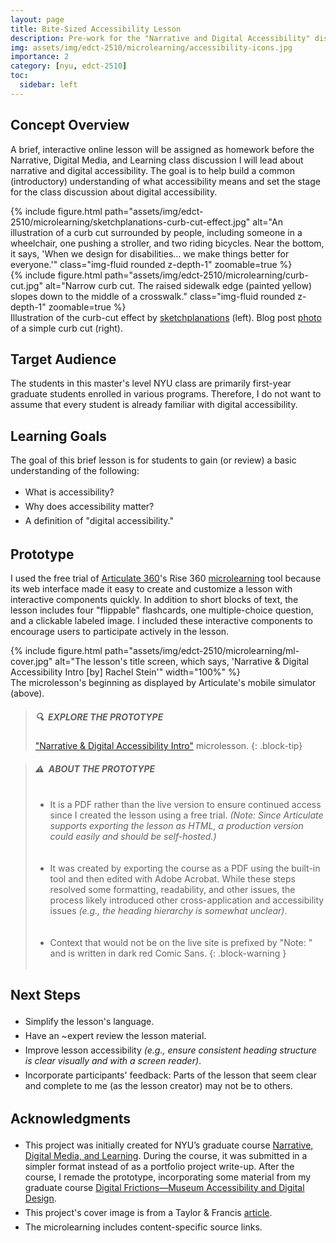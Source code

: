```yaml
---
layout: page
title: Bite-Sized Accessibility Lesson
description: Pre-work for the "Narrative and Digital Accessibility" discussion.
img: assets/img/edct-2510/microlearning/accessibility-icons.jpg
importance: 2
category: [nyu, edct-2510]
toc:
  sidebar: left
---
```


<style>
    .block-warning {
        padding-bottom: 2px;
    }
    ul li {
        padding: 3px 0px;
    }
</style>


## Concept Overview

A brief, interactive online lesson will be assigned as homework before the Narrative, Digital Media, and Learning class discussion I will lead about narrative and digital accessibility. The goal is to help build a common (introductory) understanding of what accessibility means and set the stage for the class discussion about digital accessibility.

<div class="row justify-content-sm-center">
    <div class="col-sm-8 mt-3 mt-md-0">
         {% include figure.html path="assets/img/edct-2510/microlearning/sketchplanations-curb-cut-effect.jpg" alt="An illustration of a curb cut surrounded by people, including someone in a wheelchair, one pushing a stroller, and two riding bicycles. Near the bottom, it says, 'When we design for disabilities… we make things better for everyone.'" class="img-fluid rounded z-depth-1" zoomable=true %}
    </div>
    <div class="col-sm-4 mt-3 mt-md-0">
        {% include figure.html path="assets/img/edct-2510/microlearning/curb-cut.jpg" alt="Narrow curb cut. The raised sidewalk edge (painted yellow) slopes down to the middle of a crosswalk." class="img-fluid rounded z-depth-1" zoomable=true %}
    </div>
</div>
<div class="caption">
    Illustration of the curb-cut effect by <a href="https://sketchplanations.com/the-curb-cut-effect" target="_blank">sketchplanations</a> (left). 
    Blog post <a href="https://mosaicofminds.medium.com/the-curb-cut-effect-how-making-public-spaces-accessible-to-people-with-disabilities-helps-everyone-d69f24c58785" target="_blank">photo</a> of a simple curb cut (right). 
</div>



## Target Audience

The students in this master's level NYU class are primarily first-year graduate students enrolled in various programs. Therefore, I do not want to assume that every student is already familiar with digital accessibility.


## Learning Goals

The goal of this brief lesson is for students to gain (or review) a basic understanding of the following:

- What is accessibility?
- Why does accessibility matter?
- A definition of "digital accessibility." 


## Prototype

I used the free trial of [Articulate 360](https://www.articulate.com/360/)'s Rise 360 [microlearning](https://community.articulate.com/articles/rise-360-create-new-microlearning) tool because its web interface made it easy to create and customize a lesson with interactive components quickly. In addition to short blocks of text, the lesson includes four "flippable" flashcards, one multiple-choice question, and a clickable labeled image. I included these interactive components to encourage users to participate actively in the lesson.

<div class="row justify-content-sm-center">
    <div class="col-sm">
        {% include figure.html path="assets/img/edct-2510/microlearning/ml-cover.jpg" alt="The lesson's title screen, which says, 'Narrative & Digital Accessibility Intro [by] Rachel Stein'" width="100%" %}
    </div>
</div>
<div class="caption">
    The microlesson's beginning as displayed by Articulate's mobile simulator (above). 
</div>


> ##### 🔍&nbsp; EXPLORE THE PROTOTYPE
>
> <a href="/assets/pdf/edct-2510/narrative-microlearning-prototype.pdf" target="blank"><i class="fas fa-file-pdf"></i> "Narrative & Digital Accessibility Intro"</a> microlesson.
{: .block-tip}

> ##### ⚠️&nbsp; ABOUT THE PROTOTYPE
>
> - It is a PDF rather than the live version to ensure continued access since I created the lesson using a free trial. _(Note: Since Articulate supports exporting the lesson as HTML, a production version could easily and should be self-hosted.)_
>  
> - It was created by exporting the course as a PDF using the built-in tool and then edited with Adobe Acrobat. While these steps resolved some formatting, readability, and other issues, the process likely introduced other cross-application and accessibility issues _(e.g., the heading hierarchy is somewhat unclear)_.
>  
> - Context that would not be on the live site is prefixed by "Note: " and is written in dark red Comic Sans.
{: .block-warning }


## Next Steps

- Simplify the lesson's language.
- Have an ~expert review the lesson material.
- Improve lesson accessibility _(e.g., ensure consistent heading structure is clear visually and with a screen reader)_.
- Incorporate participants' feedback: Parts of the lesson that seem clear and complete to me (as the lesson creator) may not be to others.
  

## Acknowledgments

- This project was initially created for NYU’s graduate course [Narrative, Digital Media, and Learning](https://steinhardt.nyu.edu/courses/narrative-digital-media-and-learning). During the course, it was submitted in a simpler format instead of as a portfolio project write-up. After the course, I remade the prototype, incorporating some material from my graduate course [Digital Frictions—Museum Accessibility and Digital Design](https://as.nyu.edu/departments/museumstudies/courses/spring-2024-course-schedule.html).
- This project's cover image is from a Taylor & Francis [article](https://authorservices.taylorandfrancis.com/publishing-your-research/writing-your-paper/importance-of-accessibility/).
- The microlearning includes content-specific source links.
